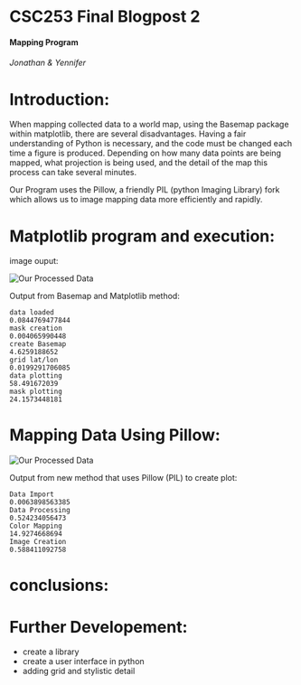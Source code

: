 CSC253 Final Blogpost 2
==========
####  Mapping Program 
###### Jonathan &amp; Yennifer

Introduction:
============
When mapping collected data to a world map, using the Basemap package within matplotlib, there are several disadvantages. Having a fair understanding of Python is necessary, and the code must be changed each time a figure is produced. Depending on how many data points are being mapped, what projection is being used, and the detail of the map this process can take several minutes.

Our Program uses the Pillow, a friendly PIL (python Imaging Library) fork which allows us to image mapping data more efficiently and rapidly. 


Matplotlib program and execution: 
=====================================


image ouput: 

![Our Processed Data](https://drive.google.com/file/d/0B8DzqrvAlz6uNHBwZERFVUJwRXM/view?usp=sharing)


Output from Basemap and Matplotlib method:
```
data loaded
0.0844769477844
mask creation
0.004065990448
create Basemap
4.6259188652
grid lat/lon
0.0199291706085
data plotting
58.491672039
mask plotting
24.1573448181
```


Mapping Data Using Pillow: 
===========================

![Our Processed Data](https://drive.google.com/file/d/0B8DzqrvAlz6uNHBwZERFVUJwRXM/view?usp=sharing)

Output from new method that uses Pillow (PIL) to create plot:
```
Data Import
0.0063898563385
Data Processing
0.524234056473
Color Mapping
14.9274668694
Image Creation
0.588411092758
```

conclusions:
===========


Further Developement: 
======================
- create a library
- create a user interface in python 
- adding grid and stylistic detail 





